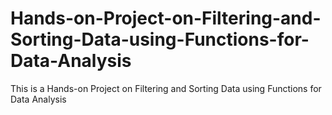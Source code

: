 # Hands-on-Project-on-Filtering-and-Sorting-Data-using-Functions-for-Data-Analysis
This is a Hands-on Project on Filtering and Sorting Data using Functions for Data Analysis

